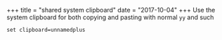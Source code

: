 +++
title = "shared system clipboard"
date = "2017-10-04"
+++
Use the system clipboard for both copying and pasting with normal `yy` and such

```vim
set clipboard=unnamedplus
```
